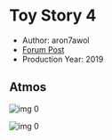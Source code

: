 # Toy Story 4

* Author: aron7awol
* [Forum Post](https://www.avsforum.com/threads/bass-eq-for-filtered-movies.2995212/post-58614278)
* Production Year: 2019

## Atmos

![img 0](https://i.imgur.com/97Z4NqX.jpg)

![img 0](https://i.imgur.com/5N2D7Bn.png)

